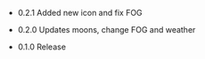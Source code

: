 - 0.2.1 Added new icon and fix FOG

- 0.2.0 Updates moons, change FOG and weather


- 0.1.0 Release 